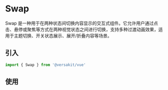 # Swap

Swap 是一种用于在两种状态间切换内容显示的交互式组件。它允许用户通过点击、悬停或聚焦等方式在两种视觉状态之间进行切换，支持多种过渡动画效果，适用于主题切换、开关状态展示、展开/折叠内容等场景。

<Link link="https://versakit.github.io/Versakit-Vue/storybook/?path=/story/%E7%BB%84%E4%BB%B6-swap-%E8%B0%83%E6%8D%A2--basic"/>

## 引入

```typeScript
import { Swap } from '@versakit/vue'
```

## 使用

<demo vue="./example/index.vue" />
